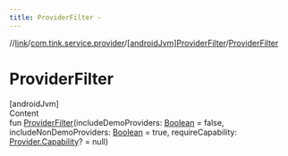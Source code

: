 ```yaml
---
title: ProviderFilter -
---
```

//[link](../../index.md)/[com.tink.service.provider](../index.md)/[[androidJvm]ProviderFilter](index.md)/[ProviderFilter](-provider-filter.md)



# ProviderFilter  
[androidJvm]  
Content  
fun [ProviderFilter](-provider-filter.md)(includeDemoProviders: [Boolean](https://kotlinlang.org/api/latest/jvm/stdlib/kotlin/-boolean/index.html) = false, includeNonDemoProviders: [Boolean](https://kotlinlang.org/api/latest/jvm/stdlib/kotlin/-boolean/index.html) = true, requireCapability: [Provider.Capability](../../com.tink.model.provider/[android-jvm]-provider/-capability/index.md)? = null)  



